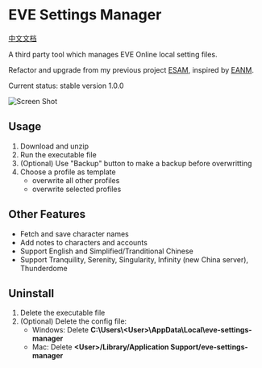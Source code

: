 # EVE Settings Manager

[中文文档](/docs/README_CN.md)

A third party tool which manages EVE Online local setting files.

Refactor and upgrade from my previous project [ESAM](https://github.com/mintnick/ESAM), inspired by [EANM](https://github.com/FontaineRiant/EANM).

Current status: stable version 1.0.0

![Screen Shot](https://user-images.githubusercontent.com/14357052/216756436-06cf8cea-70ad-4256-b1c6-4759be1e3d2c.png)

## Usage

1. Download and unzip
2. Run the executable file
3. (Optional) Use "Backup" button to make a backup before overwritting
4. Choose a profile as template
    - overwrite all other profiles
    - overwrite selected profiles

## Other Features

- Fetch and save character names
- Add notes to characters and accounts
- Support English and Simplified/Tranditional Chinese
- Support Tranquility, Serenity, Singularity, Infinity (new China server), Thunderdome

## Uninstall

1. Delete the executable file
2. (Optional) Delete the config file:
    - Windows: Delete **C:\Users\\\<User>\AppData\Local\eve-settings-manager**
    - Mac: Delete **\<User>/Library/Application Support/eve-settings-manager**